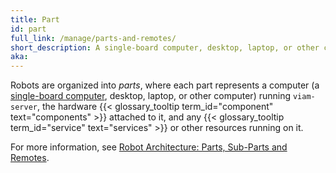 ```yaml
---
title: Part
id: part
full_link: /manage/parts-and-remotes/
short_description: A single-board computer, desktop, laptop, or other computer running viam-server, the hardware components attached to it, and any services or other resources running on it.
aka:
---
```


Robots are organized into _parts_, where each part represents a computer (a [single-board computer](/installation/), desktop, laptop, or other computer) running `viam-server`, the hardware {{< glossary_tooltip term_id="component" text="components" >}} attached to it, and any {{< glossary_tooltip term_id="service" text="services" >}} or other resources running on it.

For more information, see [Robot Architecture: Parts, Sub-Parts and Remotes](/manage/parts-and-remotes/).
